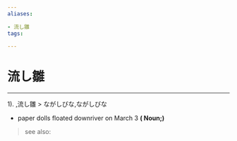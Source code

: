 ```yaml
---
aliases:
    
- 流し雛
tags:
    
---
```


# 流し雛
---
1).
,流し雛 > ながしびな,ながしびな

- paper dolls floated downriver on March 3
**( Noun;)**
> see also: 
            